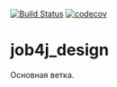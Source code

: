 [![Build Status](https://travis-ci.org/RvDmitry/job4j_design.svg?branch=master)](https://travis-ci.org/RvDmitry/job4j_design)
[![codecov](https://codecov.io/gh/RvDmitry/job4j_design/branch/master/graph/badge.svg)](https://codecov.io/gh/RvDmitry/job4j_design)

# job4j_design
Основная ветка.